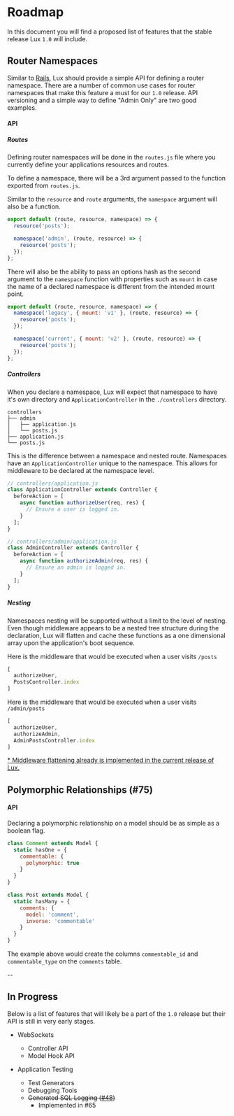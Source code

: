 # Roadmap

In this document you will find a proposed list of features that the stable
release Lux `1.0` will include.


## Router Namespaces

Similar to [Rails](http://guides.rubyonrails.org/routing.html#controller-namespaces-and-routing), Lux should provide a simple API for defining a router namespace. There are a number of common use cases for router namespaces that make this feature a must for our `1.0` release. API versioning and a simple way to define "Admin Only" are two good examples.

#### API

##### Routes

Defining router namespaces will be done in the `routes.js` file where you currently define your applications resources and routes.

To define a namespace, there will be a 3rd argument passed to the function exported from `routes.js`.

Similar to the `resource` and `route` arguments, the `namespace` argument will also be a function.

```javascript
export default (route, resource, namespace) => {
  resource('posts');

  namespace('admin', (route, resource) => {
    resource('posts');
  });
};
```

There will also be the ability to pass an options hash as the second argument to the `namespace` function with properties such as `mount` in case the name of a declared namespace is different from the intended mount point.

```javascript
export default (route, resource, namespace) => {
  namespace('legacy', { mount: 'v1' }, (route, resource) => {
    resource('posts');
  });

  namespace('current', { mount: 'v2' }, (route, resource) => {
    resource('posts');
  });
};
```

##### Controllers

When you declare a namespace, Lux will expect that namespace to have it's own directory and `ApplicationController` in the `./controllers` directory.

```
controllers
├── admin
│   ├── application.js
│   └── posts.js
├── application.js
└── posts.js
```

This is the difference between a namespace and nested route. Namespaces have an `ApplicationController` unique to the namespace. This allows for middleware to be declared at the namespace level.

```javascript
// controllers/application.js
class ApplicationController extends Controller {
  beforeAction = [
    async function authorizeUser(req, res) {
      // Ensure a user is logged in.
    }
  ];
}

// controllers/admin/application.js
class AdminController extends Controller {
  beforeAction = [
    async function authorizeAdmin(req, res) {
      // Ensure an admin is logged in.
    }
  ];
}
```

##### Nesting

Namespaces nesting will be supported without a limit to the level of nesting. Even though middleware appears to be a nested tree structure during the declaration, Lux will flatten and cache these functions as a one dimensional array upon the application's boot sequence.

Here is the middleware that would be executed when a user visits `/posts`

```javascript
[
  authorizeUser,
  PostsController.index
]
```

Here is the middleware that would be executed when a user visits `/admin/posts`

```javascript
[
  authorizeUser,
  authorizeAdmin,
  AdminPostsController.index
]
```

[\* Middleware flattening already is implemented in the current release of Lux.](https://github.com/postlight/lux/blob/master/src/packages/controller/decorators/action.js)


## Polymorphic Relationships (#75)

#### API

Declaring a polymorphic relationship on a model should be as simple as a boolean flag.

```javascript
class Comment extends Model {
  static hasOne = {
    commentable: {
      polymorphic: true
    }
  }
}

class Post extends Model {
  static hasMany = {
    comments: {
      model: 'comment',
      inverse: 'commentable'
    }
  }
}
```

The example above would create the columns `commentable_id` and `commentable_type` on the `comments` table.


--


## In Progress

Below is a list of features that will likely be a part of the `1.0` release but their API is still in very early stages.

- WebSockets
  - Controller API
  - Model Hook API

- Application Testing
  - Test Generators
  - Debugging Tools
  - ~~Generated SQL Logging ([#48](https://github.com/postlight/lux/issues/48))~~
    - Implemented in #65
